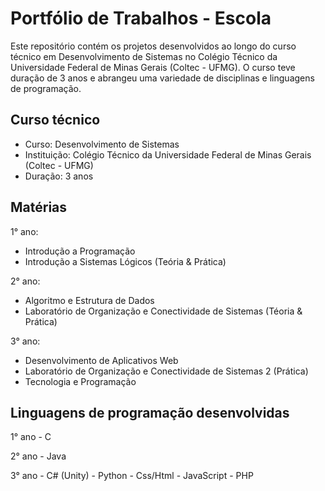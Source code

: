 # Portfólio de Trabalhos - Escola
Este repositório contém os projetos desenvolvidos ao longo do curso técnico em Desenvolvimento de Sistemas no Colégio Técnico da Universidade Federal de Minas Gerais (Coltec - UFMG). O curso teve duração de 3 anos e abrangeu uma variedade de disciplinas e linguagens de programação.

## Curso técnico
- Curso: Desenvolvimento de Sistemas
- Instituição: Colégio Técnico da Universidade Federal de Minas Gerais (Coltec - UFMG)
- Duração: 3 anos

## Matérias
1° ano:
- Introdução a Programação
- Introdução a Sistemas Lógicos (Teória & Prática)
  
2° ano:
- Algoritmo e Estrutura de Dados
- Laboratório de Organização e Conectividade de Sistemas (Téoria & Prática)

3° ano:
- Desenvolvimento de Aplicativos Web
- Laboratório de Organização e Conectividade de Sistemas 2 (Prática)
- Tecnologia e Programação

## Linguagens de programação desenvolvidas

1° ano - C

2° ano - Java

3° ano - C# (Unity)
       - Python
       - Css/Html
       - JavaScript
       - PHP
